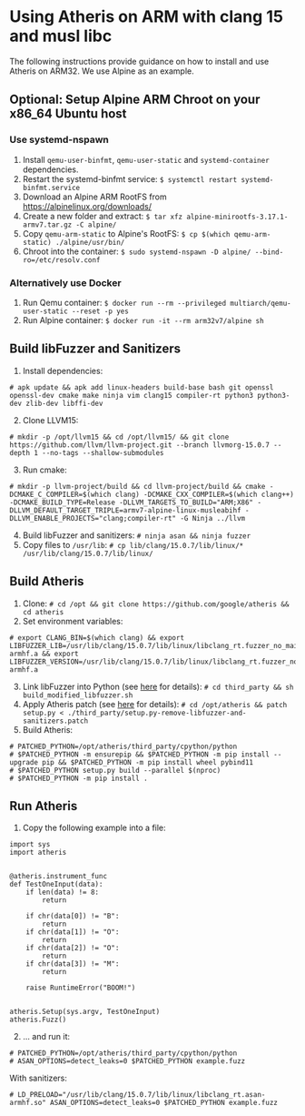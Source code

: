 # Using Atheris on ARM with clang 15 and musl libc

The following instructions provide guidance on how to install and use Atheris on ARM32. We use Alpine as an example.

## Optional: Setup Alpine ARM Chroot on your x86_64 Ubuntu host

### Use systemd-nspawn

1. Install ```qemu-user-binfmt```, ```qemu-user-static``` and ```systemd-container``` dependencies.
2. Restart the systemd-binfmt service: ```$ systemctl restart systemd-binfmt.service```
3. Download an Alpine ARM RootFS from https://alpinelinux.org/downloads/
4. Create a new folder and extract: ```$ tar xfz alpine-minirootfs-3.17.1-armv7.tar.gz -C alpine/```
5. Copy ```qemu-arm-static``` to Alpine's RootFS: ```$ cp $(which qemu-arm-static) ./alpine/usr/bin/```
6. Chroot into the container: ```$ sudo systemd-nspawn -D alpine/ --bind-ro=/etc/resolv.conf```

### Alternatively use Docker

1. Run Qemu container: ```$ docker run --rm --privileged multiarch/qemu-user-static --reset -p yes```
2. Run Alpine container: ```$ docker run -it --rm arm32v7/alpine sh```

## Build libFuzzer and Sanitizers

1. Install dependencies:
```
# apk update && apk add linux-headers build-base bash git openssl openssl-dev cmake make ninja vim clang15 compiler-rt python3 python3-dev zlib-dev libffi-dev
```
2. Clone LLVM15:
```
# mkdir -p /opt/llvm15 && cd /opt/llvm15/ && git clone https://github.com/llvm/llvm-project.git --branch llvmorg-15.0.7 --depth 1 --no-tags --shallow-submodules
```
3. Run cmake:
```
# mkdir -p llvm-project/build && cd llvm-project/build && cmake -DCMAKE_C_COMPILER=$(which clang) -DCMAKE_CXX_COMPILER=$(which clang++) -DCMAKE_BUILD_TYPE=Release -DLLVM_TARGETS_TO_BUILD="ARM;X86" -DLLVM_DEFAULT_TARGET_TRIPLE=armv7-alpine-linux-musleabihf -DLLVM_ENABLE_PROJECTS="clang;compiler-rt" -G Ninja ../llvm
```
4. Build libFuzzer and sanitizers: ```# ninja asan && ninja fuzzer```
5. Copy files to ```/usr/lib```: ```# cp lib/clang/15.0.7/lib/linux/* /usr/lib/clang/15.0.7/lib/linux/```

## Build Atheris

1. Clone: ```# cd /opt && git clone https://github.com/google/atheris && cd atheris```
2. Set environment variables:
```
# export CLANG_BIN=$(which clang) && export LIBFUZZER_LIB=/usr/lib/clang/15.0.7/lib/linux/libclang_rt.fuzzer_no_main-armhf.a && export LIBFUZZER_VERSION=/usr/lib/clang/15.0.7/lib/linux/libclang_rt.fuzzer_no_main-armhf.a
```
3. Link libFuzzer into Python (see [here](https://github.com/google/atheris/blob/master/native_extension_fuzzing.md#option-2-linking-libfuzzer-into-python) for details): ```# cd third_party && sh build_modified_libfuzzer.sh```
4. Apply Atheris patch (see [here](https://github.com/google/atheris/issues/44) for details): ```# cd /opt/atheris && patch setup.py < ./third_party/setup.py-remove-libfuzzer-and-sanitizers.patch```
5. Build Atheris:
```
# PATCHED_PYTHON=/opt/atheris/third_party/cpython/python
# $PATCHED_PYTHON -m ensurepip && $PATCHED_PYTHON -m pip install --upgrade pip && $PATCHED_PYTHON -m pip install wheel pybind11
# $PATCHED_PYTHON setup.py build --parallel $(nproc)
# $PATCHED_PYTHON -m pip install .
```

## Run Atheris

1. Copy the following example into a file:
```
import sys
import atheris


@atheris.instrument_func
def TestOneInput(data):
    if len(data) != 8:
        return

    if chr(data[0]) != "B":
        return
    if chr(data[1]) != "O":
        return
    if chr(data[2]) != "O":
        return
    if chr(data[3]) != "M":
        return

    raise RuntimeError("BOOM!")


atheris.Setup(sys.argv, TestOneInput)
atheris.Fuzz()
```
2. ... and run it:
```
# PATCHED_PYTHON=/opt/atheris/third_party/cpython/python
# ASAN_OPTIONS=detect_leaks=0 $PATCHED_PYTHON example.fuzz
```
With sanitizers:
```
# LD_PRELOAD="/usr/lib/clang/15.0.7/lib/linux/libclang_rt.asan-armhf.so" ASAN_OPTIONS=detect_leaks=0 $PATCHED_PYTHON example.fuzz
```

